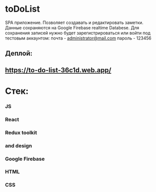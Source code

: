 # toDoList

SPA приложение.
Позволяет создавать и редактировать заметки. Данные сохраняются на Google Firebase realtime Databese.
Для сохранения записей нужно будет зарегистрироваться или войти под тестовым аккаунтом:
почта - administrator@mail.com
пароль - 123456

## Деплой:
## https://to-do-list-36c1d.web.app/

# Стек:
### JS
### React 
### Redux toolkit
### and design
### Google Firebase
### HTML
### CSS
